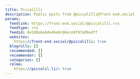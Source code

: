 ```yaml
---
title: Piccalilli
description: Public posts from @piccalilli@front-end.social
params:
  feedlink: https://front-end.social/@piccalilli.rss
  feedtype: rss
  feedid: 8e1d8a6a6de46e8c86ece979fa09adff
  websites:
    https://front-end.social/@piccalilli: true
  blogrolls: []
  recommended: []
  recommender: []
  categories: []
  relme:
    https://piccalil.li/: true
---
```

